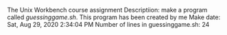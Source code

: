 The Unix Workbench course assignment
Descriptiion: make a program called *guessinggame.sh*. This program has been created by me
Make date: Sat, Aug 29, 2020  2:34:04 PM
Number of lines in guessinggame.sh: 24

